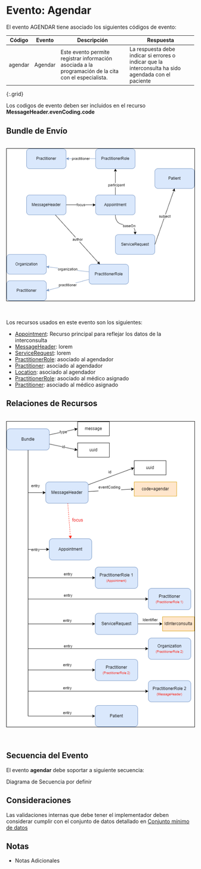 # Evento: Agendar

El evento AGENDAR tiene asociado los siguientes códigos de evento: 


| Código | Evento| Descripción | Respuesta |
|--------|-------|-------------|-----------|
| agendar | Agendar | Este evento permite registrar información asociada a la programación de la cita con el especialista.| La respuesta debe indicar si errores o indicar que la interconsulta ha sido agendada con el paciente |
{:.grid}

Los codigos de evento deben ser incluidos en el recurso **MessageHeader.evenCoding.code**



## Bundle de Envío
<br>
<div align="center" >
  <img  style="border: 1px solid; color: black;" src="agendar-recursos.png"> 
  <p></p>
</div>
<br>


Los recursos usados en este evento son los siguientes:

* [Appointment](link): Recurso principal para reflejar los datos de la interconsulta
* [MessageHeader](link): lorem
* [ServiceRequest](link): lorem
* [PractitionerRole](link): asociado al agendador
* [Practitioner](link): asociado al agendador
* [Location](link): asociado al agendador
* [PractitionerRole](link): asociado al médico asignado
* [Practitioner](link): asociado al médico asignado
## Relaciones de Recursos

<br>
<div align="center" >
  <img  style="border: 1px solid; color: black;" src="agendar-evento.png"> 
  <p></p>
</div>
<br>

## Secuencia del Evento

El evento **agendar** debe soportar a siguiente secuencia:

Diagrama de Secuencia por definir

## Consideraciones

Las validaciones internas que debe tener el implementador deben considerar cumplir con el conjunto de datos detallado en [Conjunto mínimo de datos](http://link)

## Notas

* Notas Adicionales


